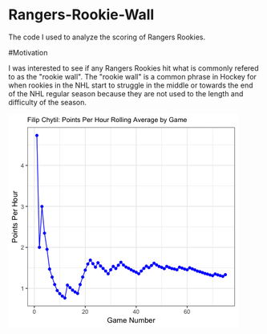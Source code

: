 # Rangers-Rookie-Wall

The code I used to analyze the scoring of Rangers Rookies.

#Motivation

I was interested to see if any Rangers Rookies hit what is commonly refered to as the "rookie wall". The "rookie wall" is a common phrase in Hockey for when rookies in the NHL start to struggle in the middle or towards the end of the NHL regular season because they are not used to the length and difficulty of the season.

![Filip Chytil](https://github.com/barraidan18/Rangers-Rookie-Wall/blob/master/Filip%20Chytil%20points%20per%20hour%20plot%202018.png)
